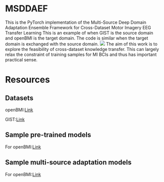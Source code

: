 # MSDDAEF
This is the PyTorch implementation of the Multi-Source Deep Domain Adaptation Ensemble Framework for Cross-Dataset Motor Imagery EEG Transfer Learning
This is an example of when GIST is the source domain and openBMI is the target domain. The code is similar when the target domain is exchanged with the source domain.
![](https://github.com/HZUBCI/MSDDAEF/blob/main/MSDDAEF.png)
The aim of this work is to explore the feasibility  of cross-dataset knowledge transfer. This can largely relax the constraint of training samples for MI BCIs and thus has important practical sense.

# Resources
## Datasets
openBMI:[Link](http://gigadb.org/dataset/100542)

GIST:[Link](http://gigadb.org/dataset/100295)

## Sample pre-trained models
For openBMI:[Link](https://github.com/HZUBCI/MSDDAEF/tree/main/pretrain/pretrain_model_54)

## Sample multi-source adaptation models
For openBMI:[Link](https://github.com/HZUBCI/MSDDAEF/tree/main/transfer/model)

